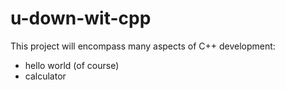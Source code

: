# u-down-wit-cpp

This project will encompass many aspects of C++ development:
 - hello world (of course)
 - calculator
